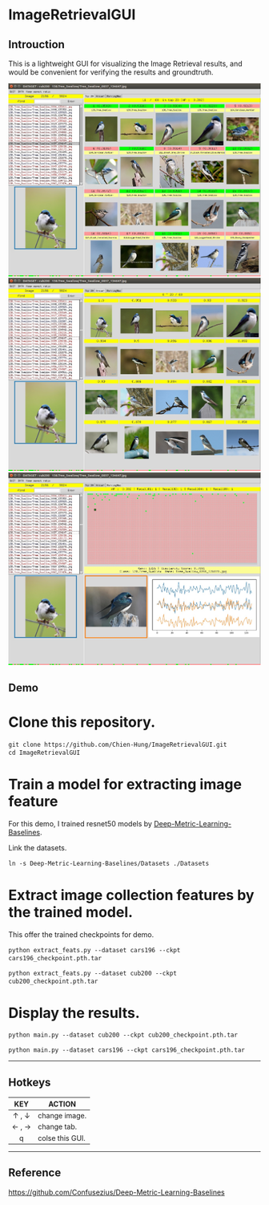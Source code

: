 # ImageRetrievalGUI


## Introuction

This is a lightweight GUI for visualizing the Image Retrieval results, and would be convenient for verifying the results and groundtruth. 

![alt tag](./demo/demo1.jpg)
![alt tag](./demo/demo2.jpg)
![alt tag](./demo/demo3.jpg)


## Demo


# Clone this repository.

```
git clone https://github.com/Chien-Hung/ImageRetrievalGUI.git
cd ImageRetrievalGUI
```

# Train a model for extracting image feature

For this demo, I trained resnet50 models by [Deep-Metric-Learning-Baselines](https://github.com/Confusezius/Deep-Metric-Learning-Baselines). 

Link the datasets.

```
ln -s Deep-Metric-Learning-Baselines/Datasets ./Datasets
```

# Extract image collection features by the trained model.

This offer the trained checkpoints for demo.

```
python extract_feats.py --dataset cars196 --ckpt cars196_checkpoint.pth.tar
```

```
python extract_feats.py --dataset cub200 --ckpt cub200_checkpoint.pth.tar
```

# Display the results.

```
python main.py --dataset cub200 --ckpt cub200_checkpoint.pth.tar 
```

```
python main.py --dataset cars196 --ckpt cars196_checkpoint.pth.tar
```

---

## Hotkeys

|     KEY    | ACTION                                    |
|:----------:|-------------------------------------------|
|   ↑ , ↓    | change image.                              |
|   ← , →    | change tab.                                | 
|     q     | colse this GUI.                            |

---

## Reference  

https://github.com/Confusezius/Deep-Metric-Learning-Baselines
